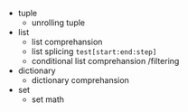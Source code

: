 - tuple
  - unrolling tuple
- list
  - list comprehansion
  - list splicing `test[start:end:step]`
  - conditional list comprehansion /filtering
- dictionary
  - dictionary comprehansion
- set
  - set math